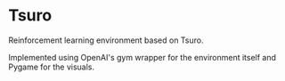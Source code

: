# Tsuro
Reinforcement learning environment based on Tsuro.

Implemented using OpenAI's gym wrapper for the environment itself and Pygame for the visuals.
